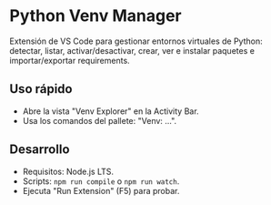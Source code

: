 # Python Venv Manager

Extensión de VS Code para gestionar entornos virtuales de Python: detectar, listar, activar/desactivar, crear, ver e instalar paquetes e importar/exportar requirements.

## Uso rápido
- Abre la vista "Venv Explorer" en la Activity Bar.
- Usa los comandos del pallete: "Venv: ...".

## Desarrollo
- Requisitos: Node.js LTS.
- Scripts: `npm run compile` o `npm run watch`.
- Ejecuta "Run Extension" (F5) para probar.
